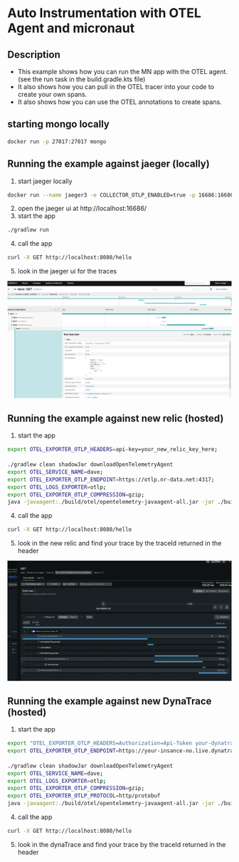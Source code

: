 # Auto Instrumentation with OTEL Agent and micronaut

## Description

* This example shows how you can run the MN app with the OTEL agent. (see the run task in the build.gradle.kts file)
* It also shows how you can pull in the OTEL tracer into your code to create your own spans.
* It also shows how you can use the OTEL annotations to create spans.

## starting mongo locally

```bash
docker run -p 27017:27017 mongo
```

## Running the example against jaeger (locally)

1. start jaeger locally

```bash
docker run --name jaeger3 -e COLLECTOR_OTLP_ENABLED=true -p 16686:16686 -p 4317:4317 -p 4318:4318 jaegertracing/all-in-one:1.35
```

2. open the jaeger ui at http://localhost:16686/
3. start the app

```bash
./gradlew run
```

4. call the app

```bash
curl -X GET http://localhost:8080/hello
```

5. look in the jaeger ui for the traces

![jaeger-ui.png](jaeger-ui.png)

## Running the example against new relic (hosted)

1. start the app

```bash
export OTEL_EXPORTER_OTLP_HEADERS=api-key=your_new_relic_key_here;

./gradlew clean shadowJar downloadOpenTelemetryAgent
export OTEL_SERVICE_NAME=dave;
export OTEL_EXPORTER_OTLP_ENDPOINT=https://otlp.nr-data.net:4317;
export OTEL_LOGS_EXPORTER=otlp;
export OTEL_EXPORTER_OTLP_COMPRESSION=gzip;
java -javaagent:./build/otel/opentelemetry-javaagent-all.jar -jar ./build/libs/micronaut-with-otel-agent-0.1-all.jar
```

4. call the app

```bash
curl -X GET http://localhost:8080/hello
```

5. look in the new relic and find your trace by the traceId returned in the header

![newrelic-ui.png](newrelic-ui.png)

## Running the example against new DynaTrace (hosted)

1. start the app

```bash
export "OTEL_EXPORTER_OTLP_HEADERS=Authorization=Api-Token your-dynatrace-api-token-here";
export OTEL_EXPORTER_OTLP_ENDPOINT=https://your-insance-no.live.dynatrace.com;

./gradlew clean shadowJar downloadOpenTelemetryAgent
export OTEL_SERVICE_NAME=dave;
export OTEL_LOGS_EXPORTER=otlp;
export OTEL_EXPORTER_OTLP_COMPRESSION=gzip;
export OTEL_EXPORTER_OTLP_PROTOCOL=http/protobuf
java -javaagent:./build/otel/opentelemetry-javaagent-all.jar -jar ./build/libs/micronaut-with-otel-agent-0.1-all.jar
```

4. call the app

```bash
curl -X GET http://localhost:8080/hello
```

5. look in the dynaTrace and find your trace by the traceId returned in the header

